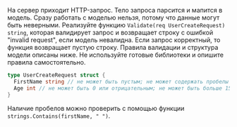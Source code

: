 На сервер приходит HTTP-запрос. Тело запроса парсится и мапится в модель. Сразу работать с моделью нельзя, потому что данные могут быть неверными.
Реализуйте функцию `Validate(req UserCreateRequest) string`, которая валидирует запрос и возвращает строку с ошибкой "invalid request", если модель невалидна. Если запрос корректный, то функция возвращает пустую строку. Правила валидации и структура модели описаны ниже. Не используйте готовые библиотеки и опишите правила самостоятельно.

```go
type UserCreateRequest struct {
  FirstName string // не может быть пустым; не может содержать пробелы
  Age int // не может быть 0 или отрицательным; не может быть больше 150
}
```

Наличие пробелов можно проверить с помощью функции `strings.Contains(firstName, " ")`.
